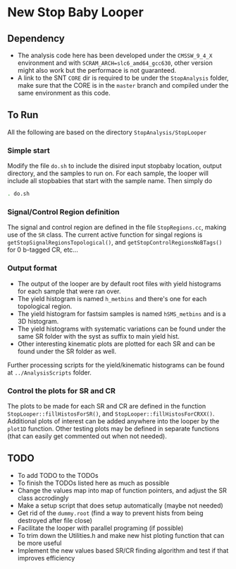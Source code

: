 # New Stop Baby Looper

## Dependency
* The analysis code here has been developed under the `CMSSW_9_4_X` environment and with `SCRAM_ARCH=slc6_amd64_gcc630`,
  other version might also work but the performace is not guaranteed.
* A link to the SNT `CORE` dir is required to be under the `StopAnalysis` folder, make sure that the CORE is in the `master` 
  branch and compiled under the same environment as this code.
  
## To Run
All the following are based on the directory `StopAnalysis/StopLooper`
### Simple start
Modify the file `do.sh` to include the disired input stopbaby location, output directory, and the samples to run on. For each sample, the looper will 
include all stopbabies that start with the sample name.
Then simply do
``` bash
. do.sh
```

### Signal/Control Region definition
The signal and control region are defined in the file `StopRegions.cc`, making use of the `SR` class.
The current active function for singal regions is `getStopSignalRegionsTopological()`, and `getStopControlRegionsNoBTags()` for 0 b-tagged CR, etc...

### Output format
- The output of the looper are by default root files with yield histograms for each sample that were ran over.
- The yield histogram is named `h_metbins` and there's one for each topological region. 
- The yield histogram for fastsim samples is named `hSMS_metbins` and is a 3D histogram.
- The yield histograms with systematic variations can be found under the same SR folder with the syst as suffix to main yield hist.
- Other interesting kinematic plots are plotted for each SR and can be found under the SR folder as well.

Further processing scripts for the yield/kinematic histograms can be found at `../AnalysisScripts` folder.

### Control the plots for SR and CR
The plots to be made for each SR and CR are defined in the function `StopLooper::fillHistosForSR()`, and `StopLooper::fillHistosForCRXX()`.
Additional plots of interest can be added anywhere into the looper by the `plot1D` function.
Other testing plots may be defined in separate functions (that can easily get commented out when not needed).

## TODO
* To add TODO to the TODOs
* To finish the TODOs listed here as much as possible
* Change the values map into map of function pointers, and adjust the SR class accrodingly
* Make a setup script that does setup automatically (maybe not needed)
* Get rid of the `dummy.root` (find a way to prevent hists from being destroyed after file close)
* Facilitate the looper with parallel programing (if possible)
* To trim down the Utilities.h and make new hist ploting function that can be more useful
* Implement the new values based SR/CR finding algorithm and test if that improves efficiency
